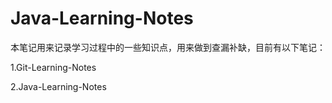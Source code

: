 # Java-Learning-Notes

本笔记用来记录学习过程中的一些知识点，用来做到查漏补缺，目前有以下笔记：

1.Git-Learning-Notes

2.Java-Learning-Notes
